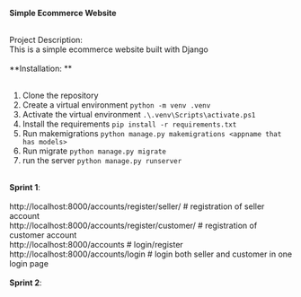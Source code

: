 **Simple Ecommerce Website**<br><br>

Project Description:<br>
This is a simple ecommerce website built with Django<br><br>**Installation: **<br><br>
1. Clone the repository<br>
2. Create a virtual environment `python -m venv .venv `<br>
3. Activate the virtual environment `.\.venv\Scripts\activate.ps1`<br>
4. Install the requirements `pip install -r requirements.txt`<br>
5. Run makemigrations `python manage.py makemigrations <appname that has models>`<br>
6. Run migrate `python manage.py migrate`<br>
7. run the server `python manage.py runserver`<br><br>


**Sprint 1**:<br><br>
http://localhost:8000/accounts/register/seller/     # registration of seller account<br>
http://localhost:8000/accounts/register/customer/   # registration of customer account<br>
http://localhost:8000/accounts                      # login/register<br>
http://localhost:8000/accounts/login                # login both seller and customer in one login page<br><br>
**Sprint 2**:<br><br>
